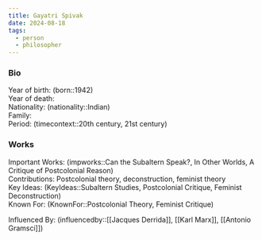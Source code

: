 ```yaml
---
title: Gayatri Spivak
date: 2024-08-18
tags:
  - person
  - philosopher
---
```

### Bio
Year of birth: (born::1942)  
Year of death:  
Nationality: (nationality::Indian)  
Family:  
Period: (timecontext::20th century, 21st century)  

### Works
Important Works: (impworks::Can the Subaltern Speak?, In Other Worlds, A Critique of Postcolonial Reason)  
Contributions: Postcolonial theory, deconstruction, feminist theory  
Key Ideas: (KeyIdeas::Subaltern Studies, Postcolonial Critique, Feminist Deconstruction)  
Known For: (KnownFor::Postcolonial Theory, Feminist Critique)  

Influenced By: (influencedby::[[Jacques Derrida]], [[Karl Marx]], [[Antonio Gramsci]])
